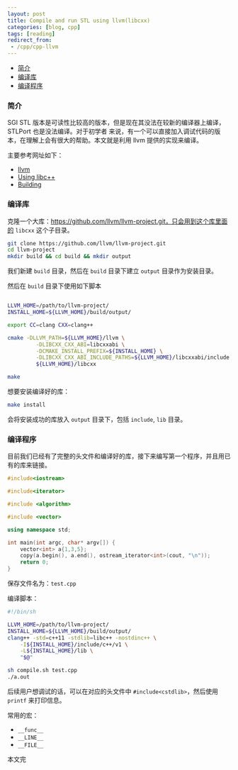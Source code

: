 ```yaml
---
layout: post
title: Compile and run STL using llvm(libcxx)
categories: [blog, cpp]
tags: [reading]
redirect_from:
 - /cpp/cpp-llvm
---
```


+ [简介](#intro)
+ [编译库](#lib)
+ [编译程序](#prog)

<a id="intro"></a>

### 简介

SGI STL 版本是可读性比较高的版本，但是现在其没法在较新的编译器上编译，STLPort 也是没法编译。对于初学者
来说，有一个可以直接加入调试代码的版本，在理解上会有很大的帮助。本文就是利用 llvm 提供的实现来编译。

主要参考网址如下：

+ [llvm](https://libcxx.llvm.org/)
+ [Using libc++](https://libcxx.llvm.org/docs/UsingLibcxx.html)
+ [Building](https://libcxx.llvm.org/docs/BuildingLibcxx.html)

<a id="lib"></a>

### 编译库

克隆一个大库：https://github.com/llvm/llvm-project.git，只会用到这个库里面的 `libcxx` 这个子目录。

```bash
git clone https://github.com/llvm/llvm-project.git
cd llvm-project
mkdir build && cd build && mkdir output
```

我们新建 `build` 目录，然后在 `build` 目录下建立 `output` 目录作为安装目录。

然后在 `build` 目录下使用如下脚本

```bash

LLVM_HOME=/path/to/llvm-project/
INSTALL_HOME=${LLVM_HOME}/build/output/

export CC=clang CXX=clang++

cmake -DLLVM_PATH=${LLVM_HOME}/llvm \
         -DLIBCXX_CXX_ABI=libcxxabi \
         -DCMAKE_INSTALL_PREFIX=${INSTALL_HOME} \
         -DLIBCXX_CXX_ABI_INCLUDE_PATHS=${LLVM_HOME}/libcxxabi/include \
         ${LLVM_HOME}/libcxx

make
```

想要安装编译好的库：

```bash
make install
```

会将安装成功的库放入 `output` 目录下，包括 `include`, `lib` 目录。

<a id="prog"></a>

### 编译程序

目前我们已经有了完整的头文件和编译好的库，接下来编写第一个程序，并且用已有的库来链接。


```cpp
#include<iostream>

#include<iterator>

#include <algorithm>

#include <vector>

using namespace std;

int main(int argc, char* argv[]) {
    vector<int> a{1,3,5};
    copy(a.begin(), a.end(), ostream_iterator<int>(cout, "\n"));
    return 0;
}
```

保存文件名为：`test.cpp`

编译脚本：

```bash
#!/bin/sh

LLVM_HOME=/path/to/llvm-project/
INSTALL_HOME=${LLVM_HOME}/build/output/
clang++ -std=c++11 -stdlib=libc++ -nostdinc++ \
    -I${INSTALL_HOME}/include/c++/v1 \
    -L${INSTALL_HOME}/lib \
    "$@"
```

```bash
sh compile.sh test.cpp
./a.out
```

后续用户想调试的话，可以在对应的头文件中 `#include<cstdlib>`，然后使用 `printf` 来打印信息。

常用的宏：

+ `__func__`
+ `__LINE__`
+ `__FILE__`

本文完
